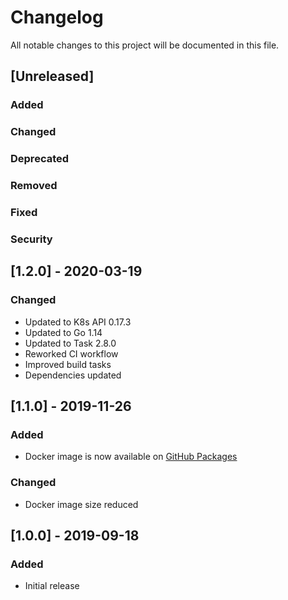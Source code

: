 <!-- SPDX-License-Identifier: MIT -->
# Changelog

All notable changes to this project will be documented in this file.

## [Unreleased]

### Added

### Changed

### Deprecated

### Removed

### Fixed

### Security

## [1.2.0] - 2020-03-19

### Changed

* Updated to K8s API 0.17.3
* Updated to Go 1.14
* Updated to Task 2.8.0
* Reworked CI workflow
* Improved build tasks
* Dependencies updated

## [1.1.0] - 2019-11-26

### Added

* Docker image is now available on [GitHub Packages](https://github.com/Daimler/namespace-provisioner/packages/)

### Changed

* Docker image size reduced

## [1.0.0] - 2019-09-18

### Added

* Initial release

